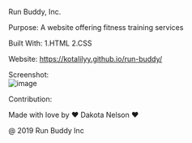 Run Buddy, Inc.

Purpose: 
A website offering fitness training services

Built With:
1.HTML
2.CSS

Website: 
https://kotalilyy.github.io/run-buddy/

Screenshot:  
![image](https://user-images.githubusercontent.com/77229281/106921201-672afa80-66d1-11eb-9ba3-b2275635661e.png)


Contribution: 

Made with love by ❤️ Dakota Nelson ❤️
 
@ 2019 Run Buddy Inc

